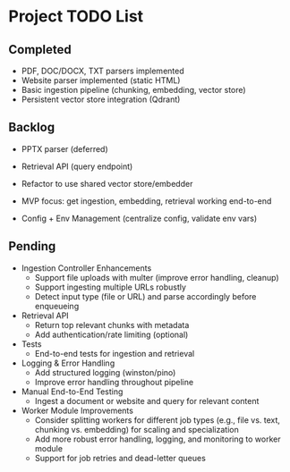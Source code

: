 # Project TODO List

## Completed
- PDF, DOC/DOCX, TXT parsers implemented
- Website parser implemented (static HTML)
- Basic ingestion pipeline (chunking, embedding, vector store)
- Persistent vector store integration (Qdrant)

## Backlog
- PPTX parser (deferred)

- Retrieval API (query endpoint)
- Refactor to use shared vector store/embedder
- MVP focus: get ingestion, embedding, retrieval working end-to-end
- Config + Env Management (centralize config, validate env vars)

## Pending
- Ingestion Controller Enhancements
  - Support file uploads with multer (improve error handling, cleanup)
  - Support ingesting multiple URLs robustly
  - Detect input type (file or URL) and parse accordingly before enqueueing
- Retrieval API
  - Return top relevant chunks with metadata
  - Add authentication/rate limiting (optional)
- Tests
  - End-to-end tests for ingestion and retrieval
- Logging & Error Handling
  - Add structured logging (winston/pino)
  - Improve error handling throughout pipeline
- Manual End-to-End Testing
  - Ingest a document or website and query for relevant content
- Worker Module Improvements
  - Consider splitting workers for different job types (e.g., file vs. text, chunking vs. embedding) for scaling and specialization
  - Add more robust error handling, logging, and monitoring to worker module
  - Support for job retries and dead-letter queues
